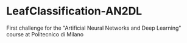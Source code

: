 # LeafClassification-AN2DL
First challenge for the "Artificial Neural Networks and Deep Learning" course at Politecnico di Milano
